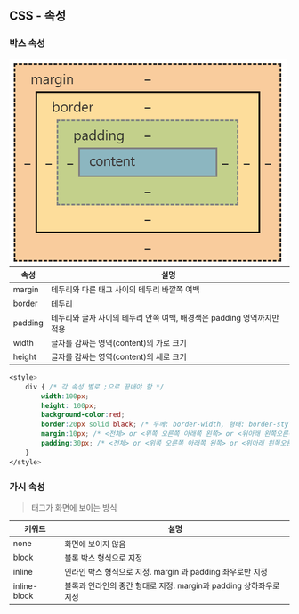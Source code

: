 ## CSS - 속성

### 박스 속성

<img src="./box.png" align="left">

| 속성    | 설명                                                         |
| ------- | ------------------------------------------------------------ |
| margin  | 테두리와 다른 태그 사이의 테두리 바깥쪽 여백                 |
| border  | 테두리                                                       |
| padding | 테두리와 글자 사이의 테두리 안쪽 여백, 배경색은 padding 영역까지만 적용 |
| width   | 글자를 감싸는 영역(content)의 가로 크기                      |
| height  | 글자를 감싸는 영역(content)의 세로 크기                      |

```css
<style>
	div { /* 각 속성 별로 ;으로 끝내야 함 */
    	width:100px; 
        height: 100px;
        background-color:red;
        border:20px solid black; /* 두께: border-width, 형태: border-style, 색상: border-color */
        margin:10px; /* <전체> or <위쪽 오른쪽 아래쪽 왼쪽> or <위아래 왼쪽오른쪽> */
        padding:30px; /* <전체> or <위쪽 오른쪽 아래쪽 왼쪽> or <위아래 왼쪽오른쪽> */
	}
</style>
```



### 가시 속성

> 태그가 화면에 보이는 방식

| 키워드       | 설명                                                         |
| ------------ | ------------------------------------------------------------ |
| none         | 화면에 보이지 않음                                           |
| block        | 블록 박스 형식으로 지정                                      |
| inline       | 인라인 박스 형식으로 지정. margin 과 padding 좌우로만 지정   |
| inline-block | 블록과 인라인의 중간 형태로 지정. margin과 padding 상하좌우로 지정 |


